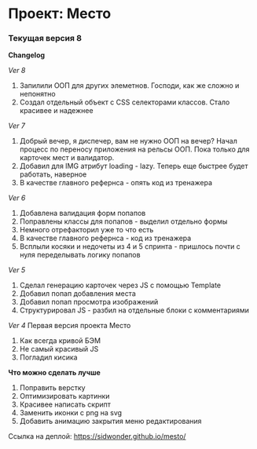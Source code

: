 # Проект: Место

### Текущая версия 8

**Changelog**

*Ver 8*
1. Запилили ООП для других элеметнов. Господи, как же сложно и непонятно
2. Создал отдельный объект с CSS селекторами классов. Стало красивее и надежнее


*Ver 7*
1. Добрый вечер, я диспечер, вам не нужно ООП на вечер? Начал процесс по переносу приложения на рельсы ООП. Пока только для карточек мест и валидатор.
2. Добавил для IMG атрибут loading - lazy. Теперь еще быстрее будет работать, наверное
3. В качестве главного рефернса - опять код из тренажера

*Ver 6*
1. Добавлена валидация форм попапов
2. Поправлены классы для попапов - выделил отдельно формы
3. Немного отрефакторил уже то что есть
4. В качестве главного рефернса - код из тренажера
5. Всплыли косяки и недочеты из 4 и 5 спринта - пришлось почти с нуля переделывать логику попапов

*Ver 5*
1. Сделал генерацию карточек через JS с помощью Template
2. Добавил попап добавления места
3. Добавил попап просмотра изображений
4. Структурировал JS - разбил на отдельные блоки с комментариями

*Ver 4*
Первая версия проекта Место
1. Как всегда кривой БЭМ
2. Не самый красивый JS
3. Погладил кисика


**Что можно сделать лучше**

1. Поправить верстку
2. Оптимизировать картинки
3. Красивее написать скрипт
4. Заменить иконки с png на svg 
5. Добавить анимацию закрытия меню редактирования


Ссылка на деплой: https://sidwonder.github.io/mesto/
